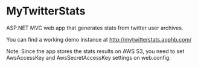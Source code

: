 MyTwitterStats
==============

ASP.NET MVC web app that generates stats from twitter user archives.

You can find a working demo instance at http://mytwitterstats.apphb.com/

Note: Since the app stores the stats results on AWS S3, you need to set 
AwsAccessKey and AwsSecretAccessKey settings on web.config.
